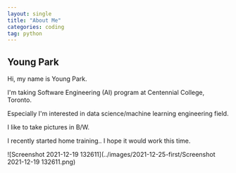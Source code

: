 ```yaml
---
layout: single
title: "About Me"
categories: coding
tag: python
---
```


## Young Park

Hi, my name is Young Park.

I'm taking Software Engineering (AI) program at Centennial College, Toronto.

Especially I'm interested in data science/machine learning engineering field.

I like to take pictures in B/W.

I recently started home training.. I hope it would work this time.

![Screenshot 2021-12-19 132611](../images/2021-12-25-first/Screenshot 2021-12-19 132611.png)
